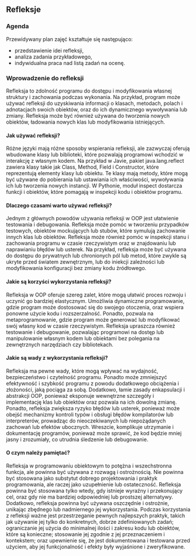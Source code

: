 ## Refleksje 

### Agenda
Przewidywany plan zajęć kształtuje się następująco:
* przedstawienie idei refleksji,
* analiza zadania przykładowego,
* indywidualna praca nad listą zadań na ocenę.

### Wprowadzenie do refleksji

Refleksja to zdolność programu do dostępu i modyfikowania własnej struktury i zachowania podczas wykonania. Na przykład, program może używać refleksji do uzyskiwania informacji o klasach, metodach, polach i adnotacjach swoich obiektów, oraz do ich dynamicznego wywoływania lub zmiany. Refleksja może być również używana do tworzenia nowych obiektów, ładowania nowych klas lub modyfikowania istniejących.

#### Jak używać refleksji?

Różne języki mają różne sposoby wspierania refleksji, ale zazwyczaj oferują wbudowane klasy lub biblioteki, które pozwalają programowi wchodzić w interakcję z własnym kodem. Na przykład w Javie, pakiet java.lang.reflect zawiera klasy takie jak Class, Method, Field i Constructor, które reprezentują elementy klasy lub obiektu. Te klasy mają metody, które mogą być używane do pobierania lub ustawiania ich właściwości, wywoływania ich lub tworzenia nowych instancji. W Pythonie, moduł inspect dostarcza funkcji i obiektów, które pomagają w inspekcji kodu i obiektów programu.

#### Dlaczego czasami warto używać refleksji?

Jednym z głównych powodów używania refleksji w OOP jest ułatwienie testowania i debugowania. Refleksja może pomóc w tworzeniu przypadków testowych, obiektów mockujących lub stubów, które symulują zachowanie innych klas lub obiektów. Refleksja może również pomóc w inspekcji stanu i zachowania programu w czasie rzeczywistym oraz w znajdowaniu lub naprawianiu błędów lub usterek. Na przykład, refleksja może być używana do dostępu do prywatnych lub chronionych pól lub metod, które zwykle są ukryte przed światem zewnętrznym, lub do iniekcji zależności lub modyfikowania konfiguracji bez zmiany kodu źródłowego.

#### Jakie są korzyści wykorzystania refleksji?

Refleksja w OOP oferuje szereg zalet, które mogą ułatwić proces rozwoju i uczynić go bardziej elastycznym. Umożliwia dynamiczne programowanie, gdzie program może dostosować się do swojego otoczenia, oraz wspiera ponowne użycie kodu i rozszerzalność. Ponadto, pozwala na metaprogramowanie, gdzie program może generować lub modyfikować swój własny kod w czasie rzeczywistym. Refleksja upraszcza również testowanie i debugowanie, pozwalając programowi na dostęp lub manipulowanie własnym kodem lub obiektami bez polegania na zewnętrznych narzędziach czy bibliotekach.

#### Jakie są wady z wykorzystania refleksji?

Refleksja ma pewne wady, które mogą wpływać na wydajność, bezpieczeństwo i czytelność programu. Ponadto może zmniejszyć efektywność i szybkość programu z powodu dodatkowego obciążenia i złożoności, jaką pociąga za sobą. Dodatkowo, łamie zasady enkapsulacji i abstrakcji OOP, ponieważ eksponuje wewnętrzne szczegóły i implementację klas lub obiektów oraz pozwala na ich dowolną zmianę. Ponadto, refleksja zwiększa ryzyko błędów lub usterek, ponieważ może obejść mechanizmy kontroli typów i obsługi błędów kompilatorów lub interpreterów, prowadząc do nieoczekiwanych lub niepożądanych zachowań lub efektów ubocznych. Wreszcie, komplikuje utrzymanie i dokumentację programów, ponieważ może sprawić, że kod będzie mniej jasny i zrozumiały, co utrudnia śledzenie lub debugowanie.

#### O czym należy pamiętać?

Refleksja w programowaniu obiektowym to potężna i wszechstronna funkcja, ale powinna być używana z rozwagą i ostrożnością. Nie powinna być stosowana jako substytut dobrego projektowania i praktyk programowania, ale raczej jako uzupełnienie lub ostateczność. Refleksja powinna być stosowana tylko wtedy, gdy istnieje wyraźny i przekonujący cel, oraz gdy nie ma bardziej odpowiedniej lub prostszej alternatywy. Dodatkowo, refleksja powinna być używana oszczędnie i ostrożnie, unikając zbędnego lub nadmiernego jej wykorzystania. Podczas korzystania z refleksji ważne jest przestrzeganie pewnych najlepszych praktyk, takich jak używanie jej tylko do konkretnych, dobrze zdefiniowanych zadań; ograniczanie jej użycia do minimalnej ilości i zakresu kodu lub obiektów, które są konieczne; stosowanie jej zgodnie z jej przeznaczeniem i kontekstem; oraz upewnienie się, że jest dokumentowana i testowana przed użyciem, aby jej funkcjonalność i efekty były wyjaśnione i zweryfikowane.